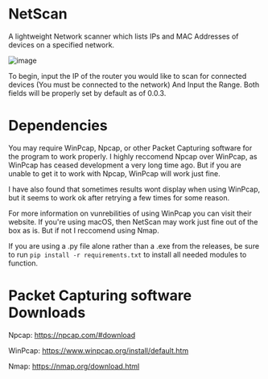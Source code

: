 # NetScan
A lightweight Network scanner which lists IPs and MAC Addresses of devices on a specified network.

![image](https://github.com/babylard/NetScan/assets/75695872/f3945ded-2162-42b9-8199-e3f3b8819123)


To begin, input the IP of the router you would like to scan for connected devices (You must be connected to the network) And Input the Range. Both fields will be properly set by default as of 0.0.3.
# Dependencies
You may require WinPcap, Npcap, or other Packet Capturing software for the program to work properly. I highly reccomend Npcap over WinPcap, as WinPcap has ceased development a very long time ago. But if you are unable to get it to work with Npcap, WinPcap will work just fine.

I have also found that sometimes results wont display when using WinPcap, but it seems to work ok after retrying a few times for some reason.

For more information on vunrebilities of using WinPcap you can visit their website. 
If you're using macOS, then NetScan may work just fine out of the box as is. But if not I reccomend using Nmap.

If you are using a .py file alone rather than a .exe from the releases, be sure to run `pip install -r requirements.txt` to install all needed modules to function.

# Packet Capturing software Downloads
Npcap: https://npcap.com/#download

WinPcap: https://www.winpcap.org/install/default.htm

Nmap: https://nmap.org/download.html
